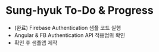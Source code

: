 # Sung-hyuk To-Do & Progress

* (완료) Firebase Authentication 샘플 코드 실행
* Angular & FB Authentication API 적용범위 확인
* 확인 후 샘플앱 제작
